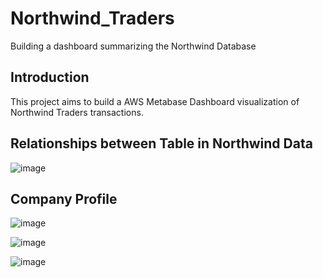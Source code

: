 # Northwind_Traders
Building a dashboard summarizing the Northwind Database

Introduction
-------------------------------------
This project aims to build a AWS Metabase Dashboard visualization of Northwind Traders transactions.



Relationships between Table in Northwind Data
----------------------------------------------

![image](https://user-images.githubusercontent.com/55586376/151537971-f07ff8c7-616b-47ee-b0fd-7e14851245a5.png)



Company Profile
--------------------------------------------------------------------------------------------------------
![image](https://user-images.githubusercontent.com/55586376/151712594-f93e2f3b-bb9f-44d2-8486-3dee112cc678.png)


![image](https://user-images.githubusercontent.com/55586376/151806243-50dcc7cf-5b03-4f68-a800-ab76070562a7.png)



![image](https://user-images.githubusercontent.com/55586376/152330800-403d0e69-2636-4508-8418-b4ba99f4cb6b.png)
